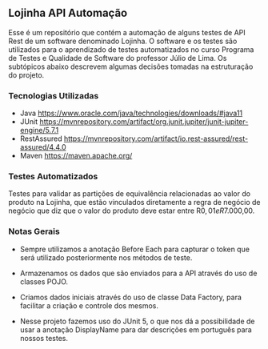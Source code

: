 ## Lojinha API Automação

Esse é um repositório que contém a automação de alguns testes de API Rest de um software denominado Lojinha.
O software e os testes são utilizados para o aprendizado de testes automatizados no curso Programa de Testes e Qualidade de Software do professor Júlio de Lima.
Os subtópicos abaixo descrevem algumas decisões tomadas na estruturação do projeto.

### Tecnologias Utilizadas

- Java
  https://www.oracle.com/java/technologies/downloads/#java11
-  JUnit
   https://mvnrepository.com/artifact/org.junit.jupiter/junit-jupiter-engine/5.7.1
- RestAssured
  https://mvnrepository.com/artifact/io.rest-assured/rest-assured/4.4.0
- Maven
  https://maven.apache.org/

### Testes Automatizados

Testes para validar as partições de equivalência relacionadas ao valor do produto na Lojinha, que estão vinculados diretamente a regra de negócio de negócio que diz que o valor do produto deve estar entre R$0,01 e R$7.000,00.

### Notas Gerais

- Sempre utilizamos a anotação Before Each para capturar o token que será utilizado posteriormente nos métodos de teste.

- Armazenamos os dados que são enviados para a API através do uso de classes POJO.

- Criamos dados iniciais através do uso de classe Data Factory, para facilitar a criação e controle dos mesmos.

- Nesse projeto fazemos uso do JUnit 5, o que nos dá a possibilidade de usar a anotação DisplayName para dar descrições em português para nossos testes.
